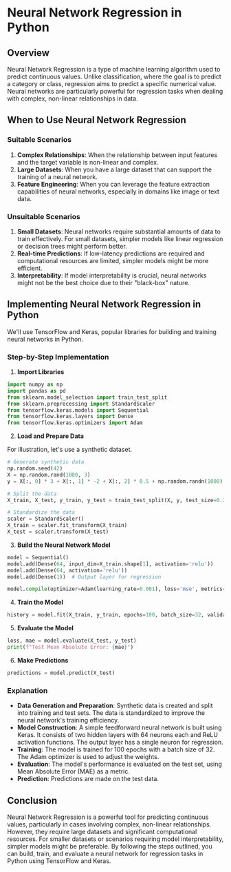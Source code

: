 # Neural Network Regression in Python

## Overview

Neural Network Regression is a type of machine learning algorithm used to predict continuous values. Unlike classification, where the goal is to predict a category or class, regression aims to predict a specific numerical value. Neural networks are particularly powerful for regression tasks when dealing with complex, non-linear relationships in data.

## When to Use Neural Network Regression

### Suitable Scenarios

1. **Complex Relationships**: When the relationship between input features and the target variable is non-linear and complex.
2. **Large Datasets**: When you have a large dataset that can support the training of a neural network.
3. **Feature Engineering**: When you can leverage the feature extraction capabilities of neural networks, especially in domains like image or text data.

### Unsuitable Scenarios

1. **Small Datasets**: Neural networks require substantial amounts of data to train effectively. For small datasets, simpler models like linear regression or decision trees might perform better.
2. **Real-time Predictions**: If low-latency predictions are required and computational resources are limited, simpler models might be more efficient.
3. **Interpretability**: If model interpretability is crucial, neural networks might not be the best choice due to their "black-box" nature.

## Implementing Neural Network Regression in Python

We'll use TensorFlow and Keras, popular libraries for building and training neural networks in Python.

### Step-by-Step Implementation

1. **Import Libraries**

```python
import numpy as np
import pandas as pd
from sklearn.model_selection import train_test_split
from sklearn.preprocessing import StandardScaler
from tensorflow.keras.models import Sequential
from tensorflow.keras.layers import Dense
from tensorflow.keras.optimizers import Adam
```

2. **Load and Prepare Data**

For illustration, let's use a synthetic dataset.

```python
# Generate synthetic data
np.random.seed(42)
X = np.random.rand(1000, 3)
y = X[:, 0] * 3 + X[:, 1] * -2 + X[:, 2] * 0.5 + np.random.randn(1000) * 0.1

# Split the data
X_train, X_test, y_train, y_test = train_test_split(X, y, test_size=0.2, random_state=42)

# Standardize the data
scaler = StandardScaler()
X_train = scaler.fit_transform(X_train)
X_test = scaler.transform(X_test)
```

3. **Build the Neural Network Model**

```python
model = Sequential()
model.add(Dense(64, input_dim=X_train.shape[1], activation='relu'))
model.add(Dense(64, activation='relu'))
model.add(Dense(1))  # Output layer for regression

model.compile(optimizer=Adam(learning_rate=0.001), loss='mse', metrics=['mae'])
```

4. **Train the Model**

```python
history = model.fit(X_train, y_train, epochs=100, batch_size=32, validation_split=0.2)
```

5. **Evaluate the Model**

```python
loss, mae = model.evaluate(X_test, y_test)
print(f"Test Mean Absolute Error: {mae}")
```

6. **Make Predictions**

```python
predictions = model.predict(X_test)
```

### Explanation

- **Data Generation and Preparation**: Synthetic data is created and split into training and test sets. The data is standardized to improve the neural network's training efficiency.
- **Model Construction**: A simple feedforward neural network is built using Keras. It consists of two hidden layers with 64 neurons each and ReLU activation functions. The output layer has a single neuron for regression.
- **Training**: The model is trained for 100 epochs with a batch size of 32. The Adam optimizer is used to adjust the weights.
- **Evaluation**: The model's performance is evaluated on the test set, using Mean Absolute Error (MAE) as a metric.
- **Prediction**: Predictions are made on the test data.

## Conclusion

Neural Network Regression is a powerful tool for predicting continuous values, particularly in cases involving complex, non-linear relationships. However, they require large datasets and significant computational resources. For smaller datasets or scenarios requiring model interpretability, simpler models might be preferable. By following the steps outlined, you can build, train, and evaluate a neural network for regression tasks in Python using TensorFlow and Keras.
